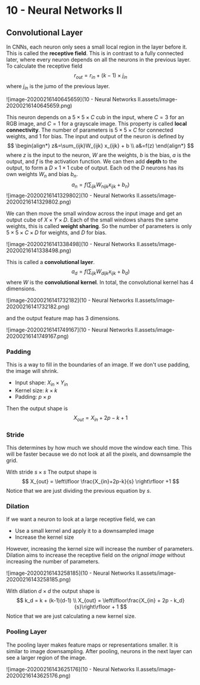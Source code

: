 # 10 - Neural Networks II

## Convolutional Layer

In CNNs, each neuron only sees a small local region in the layer before it. This is called the **receptive field**. This is in contrast to a fully connected later, where every neuron depends on all the neurons in the previous layer. To calculate the receptive field
$$
r_{out} = r_{in} + (k-1)\times j_{in}
$$
where $j_{in}$ is the jumo of the previous layer. 

![image-20200216140645659](10 - Neural Networks II.assets/image-20200216140645659.png)

This neuron depends on a $5\times 5\times C$ cub in the input, where $C = 3$ for an RGB image, and $C=1$ for a grayscale image. This property is called **local connectivity**. The number of parameters is $5 \times 5 \times C$ for connected weights, and $1$ for bias. The input and output of the neuron is defined by
$$
\begin{align*}
z&=\sum_{ijk}W_{ijk} x_{ijk} + b \\
a&=f(z)
\end{align*}
$$
where $z$ is the input to the neuron, $W$ are the weights, $b$ is the bias, $a$ is the output, and $f$ is the activation function. We can then add **depth** to the output, to form a $D \times 1 \times 1$ cube of output. Each od the $D$ neurons has its own weights $W_n$ and bias $b_n$.
$$
a_n = f\left(\sum_{ijk} W_{nijk} x_{ijk} + b_{n}\right)
$$
![image-20200216141329802](10 - Neural Networks II.assets/image-20200216141329802.png)

We can then move the small window across the input image and get an output cube of $X \times Y \times D$. Each of the small windows shares the same weights, this is called **weight sharing**. So the number of parameters is only $5 \times 5 \times C \times D$ for weights, and $D$ for bias.

![image-20200216141338498](10 - Neural Networks II.assets/image-20200216141338498.png)

This is called a **convolutional layer**.
$$
a_d = f\left( \sum_{ijk} W_{dijk} x_{ijk} + b_d \right)
$$
where $W$ is the **convolutional kernel**. In total, the convolutional kernel has 4 dimensions.

![image-20200216141732182](10 - Neural Networks II.assets/image-20200216141732182.png)

and the output feature map has 3 dimensions.

![image-20200216141749167](10 - Neural Networks II.assets/image-20200216141749167.png)

### Padding

This is a way to fill in the boundaries of an image. If we don't use padding, the image will shrink.

- Input shape: $X_{in} \times Y_{in}$
- Kernel size: $k \times k$
- Padding: $p \times p$

Then the output shape is
$$
X_{out} = X_{in} + 2p - k + 1
$$

### Stride

This determines by how much we should move the window each time. This will be faster because we do not look at all the pixels, and downsample the grid.

With stride $s \times s$ The output shape is
$$
X_{out} = \left\lfloor \frac{X_{in}+2p-k}{s} \right\rfloor +1
$$
Notice that we are just dividing the previous equation by $s$.

### Dilation

If we want a neuron to look at a large receptive field, we can

- Use a small kernel and apply it to a downsampled image
- Increase the kernel size

However, increasing the kernel size will increase the number of parameters. Dilation aims to increase the receptive field on the *orignal image* without increasing the number of parameters.

![image-20200216143258185](10 - Neural Networks II.assets/image-20200216143258185.png)

With dilation $d \times d$ the output shape is
$$
k_d = k + (k-1)(d-1) \\
X_{out} = \left\lfloor\frac{X_{in} + 2p - k_d}{s}\right\rfloor + 1
$$
Notice that we are just calculating a new kernel size.

### Pooling Layer

The pooling layer makes feature maps or representations smaller. It is similar to image downsampling. After pooling, neurons in the next layer can see a larger region of the image.

![image-20200216143625176](10 - Neural Networks II.assets/image-20200216143625176.png)

